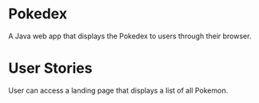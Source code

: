 # Pokedex
A Java web app that displays the Pokedex to users through their browser.

# User Stories
User can access a landing page that displays a list of all Pokemon.
